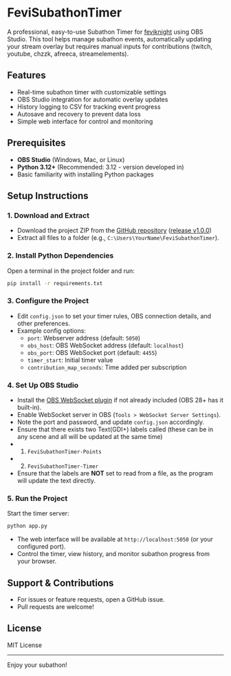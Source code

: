 # FeviSubathonTimer

A professional, easy-to-use Subathon Timer for [feviknight](https://www.twitch.tv/feviknight) using OBS Studio. This tool helps manage subathon events, automatically updating your stream overlay but requires manual inputs for contributions (twitch, youtube, chzzk, afreeca, streamelements).

## Features
- Real-time subathon timer with customizable settings
- OBS Studio integration for automatic overlay updates
- History logging to CSV for tracking event progress
- Autosave and recovery to prevent data loss
- Simple web interface for control and monitoring

## Prerequisites
- **OBS Studio** (Windows, Mac, or Linux)
- **Python 3.12+** (Recommended: 3.12 - version developed in)
- Basic familiarity with installing Python packages

## Setup Instructions

### 1. Download and Extract
- Download the project ZIP from the [GitHub repository](https://github.com/Phoenix465/FeviSubathonTimer) ([release v1.0.0](https://github.com/Phoenix465/FeviSubathonTimer/releases/tag/v1.0.0))
- Extract all files to a folder (e.g., `C:\Users\YourName\FeviSubathonTimer`).

### 2. Install Python Dependencies
Open a terminal in the project folder and run:
```bash
pip install -r requirements.txt
```

### 3. Configure the Project
- Edit `config.json` to set your timer rules, OBS connection details, and other preferences.
- Example config options:
  - `port`: Webserver address (default: `5050`)
  - `obs_host`: OBS WebSocket address (default: `localhost`)
  - `obs_port`: OBS WebSocket port (default: `4455`)
  - `timer_start`: Initial timer value
  - `contribution_map_seconds`: Time added per subscription

### 4. Set Up OBS Studio
- Install the [OBS WebSocket plugin](https://github.com/obsproject/obs-websocket) if not already included (OBS 28+ has it built-in).
- Enable WebSocket server in OBS (`Tools > WebSocket Server Settings`).
- Note the port and password, and update `config.json` accordingly.
- Ensure that there exists two Text(GDI+) labels called (these can be in any scene and all will be updated at the same time)
 - 1) `FeviSubathonTimer-Points`
 - 2) `FeviSubathonTimer-Timer`
- Ensure that the labels are **NOT** set to read from a file, as the program will update the text directly.
### 5. Run the Project
Start the timer server:
```bash
python app.py
```
- The web interface will be available at `http://localhost:5050` (or your configured port).
- Control the timer, view history, and monitor subathon progress from your browser.

## Support & Contributions
- For issues or feature requests, open a GitHub issue.
- Pull requests are welcome!

## License
MIT License

---
Enjoy your subathon!

